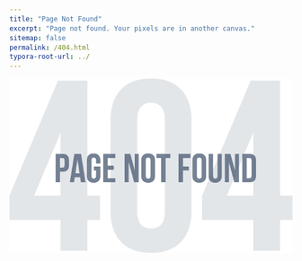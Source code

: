```yaml
---
title: "Page Not Found"
excerpt: "Page not found. Your pixels are in another canvas."
sitemap: false
permalink: /404.html
typora-root-url: ../
---
```


![404](/images/404/404.png)